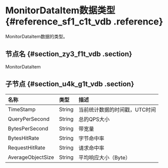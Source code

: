 # MonitorDataItem数据类型 {#reference_sf1_c1t_vdb .reference}

MonitorDataItem数据的类型。

## 节点名 {#section_zy3_f1t_vdb .section}

MonitorDataItem

## 子节点 {#section_u4k_g1t_vdb .section}

|名称|类型|描述|
|:-|:-|:-|
|TimeStamp|String|当前统计数据的时间戳，UTC时间|
|QueryPerSecond|String|总的QPS大小|
|BytesPerSecond|String|带宽量|
|BytesHitRate|String|字节命中率|
|RequestHitRate|String|请求命中率|
|AverageObjectSize|String|平均响应大小（Byte）|

